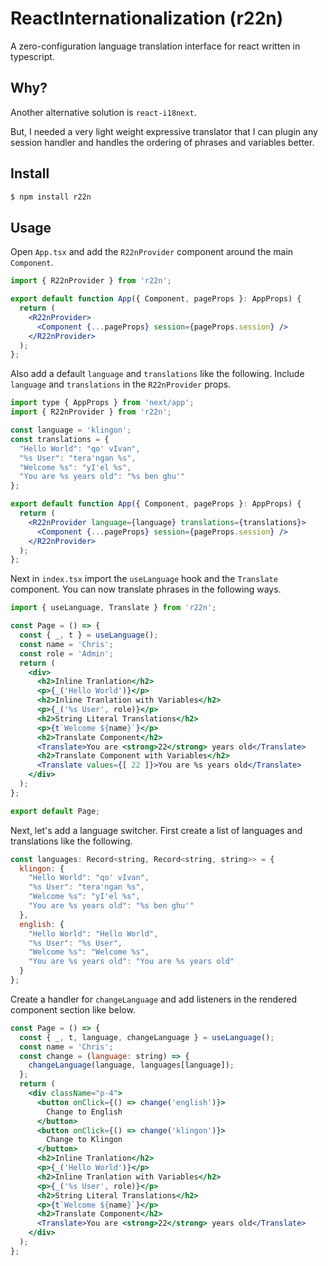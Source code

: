 # ReactInternationalization (r22n)

A zero-configuration language translation interface for react written 
in typescript.

## Why?

Another alternative solution is `react-i18next`.

But, I needed a very light weight expressive translator that I can 
plugin any session handler and handles the ordering of phrases and 
variables better. 

## Install

```bash
$ npm install r22n
```

## Usage

Open `App.tsx` and add the `R22nProvider` component around the main 
`Component`.

```jsx
import { R22nProvider } from 'r22n';

export default function App({ Component, pageProps }: AppProps) {
  return (
    <R22nProvider>
      <Component {...pageProps} session={pageProps.session} />
    </R22nProvider>
  );
};
```

Also add a default `language` and `translations` like the following. 
Include `language` and `translations` in the `R22nProvider` props.

```jsx
import type { AppProps } from 'next/app';
import { R22nProvider } from 'r22n';

const language = 'klingon';
const translations = {
  "Hello World": "qo' vIvan",
  "%s User": "tera'ngan %s",
  "Welcome %s": "yI'el %s",
  "You are %s years old": "%s ben ghu'"
};

export default function App({ Component, pageProps }: AppProps) {
  return (
    <R22nProvider language={language} translations={translations}>
      <Component {...pageProps} session={pageProps.session} />
    </R22nProvider>
  );
};
```

Next in `index.tsx` import the `useLanguage` hook and the `Translate` 
component. You can now translate phrases in the following ways.

```jsx
import { useLanguage, Translate } from 'r22n';

const Page = () => {
  const { _, t } = useLanguage();  
  const name = 'Chris';
  const role = 'Admin';
  return (
    <div>
      <h2>Inline Tranlation</h2>
      <p>{_('Hello World')}</p>
      <h2>Inline Tranlation with Variables</h2>
      <p>{_('%s User', role)}</p>
      <h2>String Literal Translations</h2>
      <p>{t`Welcome ${name}`}</p>
      <h2>Translate Component</h2>
      <Translate>You are <strong>22</strong> years old</Translate>
      <h2>Translate Component with Variables</h2>
      <Translate values={[ 22 ]}>You are %s years old</Translate>
    </div>
  );
};

export default Page;
```

Next, let's add a language switcher. First create a list of 
languages and translations like the following.

```jsx
const languages: Record<string, Record<string, string>> = {
  klingon: {
    "Hello World": "qo' vIvan",
    "%s User": "tera'ngan %s",
    "Welcome %s": "yI'el %s",
    "You are %s years old": "%s ben ghu'"
  },
  english: {
    "Hello World": "Hello World",
    "%s User": "%s User",
    "Welcome %s": "Welcome %s",
    "You are %s years old": "You are %s years old"
  }
};
```

Create a handler for `changeLanguage` and add listeners in the rendered 
component section like below.

```jsx
const Page = () => {
  const { _, t, language, changeLanguage } = useLanguage();  
  const name = 'Chris';
  const change = (language: string) => {
    changeLanguage(language, languages[language]);
  };
  return (
    <div className="p-4">
      <button onClick={() => change('english')}>
        Change to English
      </button>
      <button onClick={() => change('klingon')}>
        Change to Klingon
      </button>
      <h2>Inline Tranlation</h2>
      <p>{_('Hello World')}</p>
      <h2>Inline Tranlation with Variables</h2>
      <p>{_('%s User', role)}</p>
      <h2>String Literal Translations</h2>
      <p>{t`Welcome ${name}`}</p>
      <h2>Translate Component</h2>
      <Translate>You are <strong>22</strong> years old</Translate>
    </div>
  );
};
```